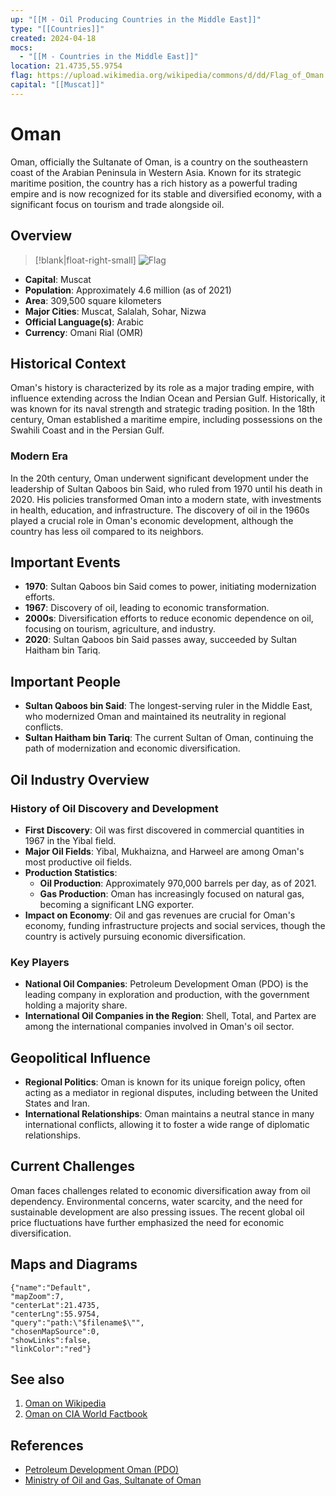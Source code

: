 ```yaml
---
up: "[[M - Oil Producing Countries in the Middle East]]"
type: "[[Countries]]"
created: 2024-04-18
mocs:
  - "[[M - Countries in the Middle East]]"
location: 21.4735,55.9754
flag: https://upload.wikimedia.org/wikipedia/commons/d/dd/Flag_of_Oman.svg
capital: "[[Muscat]]"
---
```


# Oman

Oman, officially the Sultanate of Oman, is a country on the southeastern coast of the Arabian Peninsula in Western Asia. Known for its strategic maritime position, the country has a rich history as a powerful trading empire and is now recognized for its stable and diversified economy, with a significant focus on tourism and trade alongside oil.

## Overview

> [!blank|float-right-small]
> ![Flag](https://upload.wikimedia.org/wikipedia/commons/d/dd/Flag_of_Oman.svg)

- **Capital**: Muscat
- **Population**: Approximately 4.6 million (as of 2021)
- **Area**: 309,500 square kilometers
- **Major Cities**: Muscat, Salalah, Sohar, Nizwa
- **Official Language(s)**: Arabic
- **Currency**: Omani Rial (OMR)


## Historical Context

Oman's history is characterized by its role as a major trading empire, with influence extending across the Indian Ocean and Persian Gulf. Historically, it was known for its naval strength and strategic trading position. In the 18th century, Oman established a maritime empire, including possessions on the Swahili Coast and in the Persian Gulf.

### Modern Era

In the 20th century, Oman underwent significant development under the leadership of Sultan Qaboos bin Said, who ruled from 1970 until his death in 2020. His policies transformed Oman into a modern state, with investments in health, education, and infrastructure. The discovery of oil in the 1960s played a crucial role in Oman's economic development, although the country has less oil compared to its neighbors.

## Important Events

- **1970**: Sultan Qaboos bin Said comes to power, initiating modernization efforts.
- **1967**: Discovery of oil, leading to economic transformation.
- **2000s**: Diversification efforts to reduce economic dependence on oil, focusing on tourism, agriculture, and industry.
- **2020**: Sultan Qaboos bin Said passes away, succeeded by Sultan Haitham bin Tariq.

## Important People

- **Sultan Qaboos bin Said**: The longest-serving ruler in the Middle East, who modernized Oman and maintained its neutrality in regional conflicts.
- **Sultan Haitham bin Tariq**: The current Sultan of Oman, continuing the path of modernization and economic diversification.

## Oil Industry Overview

### History of Oil Discovery and Development

- **First Discovery**: Oil was first discovered in commercial quantities in 1967 in the Yibal field.
- **Major Oil Fields**: Yibal, Mukhaizna, and Harweel are among Oman's most productive oil fields.
- **Production Statistics**:
  - **Oil Production**: Approximately 970,000 barrels per day, as of 2021.
  - **Gas Production**: Oman has increasingly focused on natural gas, becoming a significant LNG exporter.
- **Impact on Economy**: Oil and gas revenues are crucial for Oman's economy, funding infrastructure projects and social services, though the country is actively pursuing economic diversification.

### Key Players

- **National Oil Companies**: Petroleum Development Oman (PDO) is the leading company in exploration and production, with the government holding a majority share.
- **International Oil Companies in the Region**: Shell, Total, and Partex are among the international companies involved in Oman's oil sector.

## Geopolitical Influence

- **Regional Politics**: Oman is known for its unique foreign policy, often acting as a mediator in regional disputes, including between the United States and Iran.
- **International Relationships**: Oman maintains a neutral stance in many international conflicts, allowing it to foster a wide range of diplomatic relationships.

## Current Challenges

Oman faces challenges related to economic diversification away from oil dependency. Environmental concerns, water scarcity, and the need for sustainable development are also pressing issues. The recent global oil price fluctuations have further emphasized the need for economic diversification.

## Maps and Diagrams

```mapview
{"name":"Default",
"mapZoom":7,
"centerLat":21.4735,
"centerLng":55.9754,
"query":"path:\"$filename$\"",
"chosenMapSource":0,
"showLinks":false,
"linkColor":"red"}
```

## See also

1. [Oman on Wikipedia](https://en.wikipedia.org/wiki/Oman)
2. [Oman on CIA World Factbook](https://www.cia.gov/the-world-factbook/countries/oman/)

## References

- [Petroleum Development Oman (PDO)](https://www.pdo.co.om/)
- [Ministry of Oil and Gas, Sultanate of Oman](https://www.mog.gov.om/)
